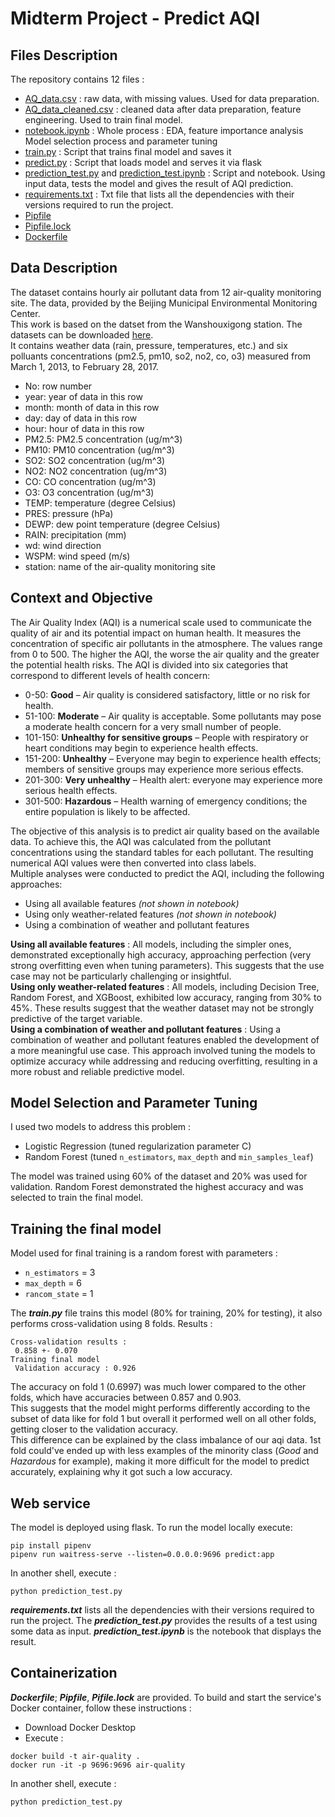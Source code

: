 # Midterm Project - Predict AQI
## Files Description 
The repository contains 12 files :
- [AQ_data.csv](https://github.com/ailiita/Midterm_project/blob/main/AQ_data.csv) : raw data, with missing values. Used for data preparation.
- [AQ_data_cleaned.csv](https://github.com/ailiita/Midterm_project/blob/main/AQ_data_cleaned.csv) : cleaned data after data preparation, feature engineering. Used to train final model.
- [notebook.ipynb](https://github.com/ailiita/Midterm_project/blob/main/notebook.ipynb) : Whole process : EDA, feature importance analysis Model selection process and parameter tuning
- [train.py](https://github.com/ailiita/Midterm_project/blob/main/train.py) : Script that trains final model and saves it
- [predict.py](https://github.com/ailiita/Midterm_project/blob/main/predict.py) : Script that loads model and serves it via flask
- [prediction_test.py](https://github.com/ailiita/Midterm_project/blob/main/prediction_test.py) and [prediction_test.ipynb](https://github.com/ailiita/Midterm_project/blob/main/prediction_test.ipynb) : Script and notebook. Using input data, tests the model and gives the result of AQI prediction.
- [requirements.txt](https://github.com/ailiita/Midterm_project/blob/main/requirements.txt) : Txt file that lists all the dependencies with their versions required to run the project. 
- [Pipfile](https://github.com/ailiita/Midterm_project/blob/main/Pipfile)
- [Pipfile.lock](https://github.com/ailiita/Midterm_project/blob/main/Pipfile.lock)
- [Dockerfile](https://github.com/ailiita/Midterm_project/blob/main/Dockerfile)

## Data Description
The dataset contains hourly air pollutant data from 12 air-quality monitoring site. The data, provided by the Beijing Municipal Environmental Monitoring Center.  
This work is based on the datset from the Wanshouxigong station. 
The datasets can be downloaded [here](https://archive.ics.uci.edu/dataset/501/beijing+multi+site+air+quality+data).    
It contains weather data (rain, pressure, temperatures, etc.) and six polluants concentrations (pm2.5, pm10, so2, no2, co, o3) measured from March 1, 2013, to February 28, 2017. 
- No: row number 
- year: year of data in this row 
- month: month of data in this row 
- day: day of data in this row 
- hour: hour of data in this row 
- PM2.5: PM2.5 concentration (ug/m^3)
- PM10: PM10 concentration (ug/m^3)
- SO2: SO2 concentration (ug/m^3)
- NO2: NO2 concentration (ug/m^3)
- CO: CO concentration (ug/m^3)
- O3: O3 concentration (ug/m^3)
- TEMP: temperature (degree Celsius) 
- PRES: pressure (hPa)
- DEWP: dew point temperature (degree Celsius)
- RAIN: precipitation (mm)
- wd: wind direction
- WSPM: wind speed (m/s)
- station: name of the air-quality monitoring site

## Context and Objective
The Air Quality Index (AQI) is a numerical scale used to communicate the quality of air and its potential impact on human health. It measures the concentration of specific air pollutants in the atmosphere. The values range from 0 to 500. The higher the AQI, the worse the air quality and the greater the potential health risks.
The AQI is divided into six categories that correspond to different levels of health concern:
- 0-50: **Good** – Air quality is considered satisfactory, little or no risk for health.
- 51-100: **Moderate** – Air quality is acceptable. Some pollutants may pose a moderate health concern for a very small number of people.
- 101-150: **Unhealthy for sensitive groups** – People with respiratory or heart conditions may begin to experience health effects.
- 151-200: **Unhealthy** – Everyone may begin to experience health effects; members of sensitive groups may experience more serious effects.
- 201-300: **Very unhealthy** – Health alert: everyone may experience more serious health effects.
- 301-500: **Hazardous** – Health warning of emergency conditions; the entire population is likely to be affected.

The objective of this analysis is to predict air quality based on the available data. To achieve this, the AQI was calculated from the pollutant concentrations using the standard tables for each pollutant. The resulting numerical AQI values were then converted into class labels.  
Multiple analyses were conducted to predict the AQI, including the following approaches:
- Using all available features *(not shown in notebook)*
- Using only weather-related features *(not shown in notebook)*
- Using a combination of weather and pollutant features

 **Using all available features** : All models, including the simpler ones, demonstrated exceptionally high accuracy, approaching perfection (very strong overfitting even when tuning parameters). This suggests that the use case may not be particularly challenging or insightful.  
**Using only weather-related features** : All models, including Decision Tree, Random Forest, and XGBoost, exhibited low accuracy, ranging from 30% to 45%. These results suggest that the weather dataset may not be strongly predictive of the target variable.  
**Using a combination of weather and pollutant features** : Using a combination of weather and pollutant features enabled the development of a more meaningful use case. This approach involved tuning the models to optimize accuracy while addressing and reducing overfitting, resulting in a more robust and reliable predictive model.

## Model Selection and Parameter Tuning
I used two models to address this problem :
- Logistic Regression (tuned regularization parameter C)
- Random Forest (tuned `n_estimators`, `max_depth` and `min_samples_leaf`)

The model was trained using 60% of the dataset and 20% was used for validation. Random Forest demonstrated the highest accuracy and was selected to train the final model.

## Training the final model 
Model used for final training is a random forest with parameters : 
- `n_estimators` = 3
-  `max_depth` = 6
-  `rancom_state` = 1

The ***train.py*** file trains this model (80% for training, 20% for testing), it also performs cross-validation using 8 folds. Results :   
```
Cross-validation results :     
 0.858 +- 0.070    
Training final model    
 Validation accuracy : 0.926
```
The accuracy on fold 1 (0.6997) was much lower compared to the other folds, which have accuracies between 0.857 and 0.903.   
This suggests that the model might performs differently according to the subset of data like for fold 1 but overall it performed well on all other folds, getting closer to the validation accuracy.  
This difference can be explained by the class imbalance of our aqi data. 1st fold could've ended up with less examples of the minority class (*Good* and *Hazardous* for example), making it more difficult for the model to predict accurately, explaining why it got such a low accuracy.

## Web service
The model is deployed using flask.
To run the model locally execute:
```
pip install pipenv
pipenv run waitress-serve --listen=0.0.0.0:9696 predict:app
``` 
In another shell, execute : 
```
python prediction_test.py
```
***requirements.txt*** lists all the dependencies with their versions required to run the project. 
The ***prediction_test.py*** provides the results of a test using some data as input. ***prediction_test.ipynb*** is the notebook that displays the result. 

## Containerization
***Dockerfile***; ***Pipfile***, ***Pifile.lock*** are provided.
To build and start the service's Docker container, follow these instructions :
- Download Docker Desktop
- Execute :
```
docker build -t air-quality .
docker run -it -p 9696:9696 air-quality
```
In another shell, execute : 
```
python prediction_test.py
```















